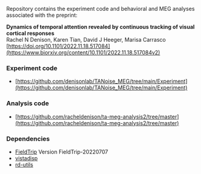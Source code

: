 Repository contains the experiment code and behavioral and MEG analyses associated with the preprint:<br>

<strong>Dynamics of temporal attention revealed by continuous tracking of visual cortical responses</strong><br>
Rachel N Denison, Karen Tian, David J Heeger, Marisa Carrasco<br>
[https://doi.org/10.1101/2022.11.18.517084](https://www.biorxiv.org/content/10.1101/2022.11.18.517084v2)<br>

### Experiment code

- [https://github.com/denisonlab/TANoise_MEG/tree/main/Experiment](https://github.com/denisonlab/TANoise_MEG/tree/main/Experiment)

### Analysis code

- [https://github.com/racheldenison/ta-meg-analysis2/tree/master](https://github.com/racheldenison/ta-meg-analysis2/tree/master)

### Dependencies

- [FieldTrip](https://www.fieldtriptoolbox.org/) Version FieldTrip-20220707
- [vistadisp](https://github.com/vistalab/vistadisp)
- [rd-utils](https://github.com/racheldenison/rd-utils)
